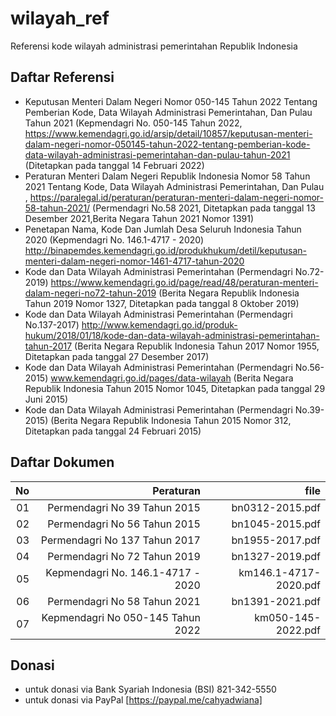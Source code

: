 # wilayah_ref
Referensi kode wilayah administrasi pemerintahan Republik Indonesia

## Daftar Referensi
- Keputusan Menteri Dalam Negeri Nomor 050-145 Tahun 2022 Tentang Pemberian Kode, Data Wilayah Administrasi Pemerintahan, Dan Pulau Tahun 2021 (Kepmendagri No. 050-145 Tahun 2022, https://www.kemendagri.go.id/arsip/detail/10857/keputusan-menteri-dalam-negeri-nomor-050145-tahun-2022-tentang-pemberian-kode-data-wilayah-administrasi-pemerintahan-dan-pulau-tahun-2021 (Ditetapkan pada tanggal 14 Februari 2022)
- Peraturan Menteri Dalam Negeri Republik Indonesia Nomor 58 Tahun 2021 Tentang Kode, Data Wilayah Administrasi Pemerintahan, Dan Pulau , https://paralegal.id/peraturan/peraturan-menteri-dalam-negeri-nomor-58-tahun-2021/ (Permendagri No.58 2021, Ditetapkan pada tanggal 13 Desember 2021,Berita Negara Tahun 2021 Nomor 1391)
- Penetapan Nama, Kode Dan Jumlah Desa Seluruh Indonesia Tahun 2020 (Kepmendagri No. 146.1-4717 - 2020) http://binapemdes.kemendagri.go.id/produkhukum/detil/keputusan-menteri-dalam-negeri-nomor-1461-4717-tahun-2020
- Kode dan Data Wilayah Administrasi Pemerintahan (Permendagri No.72-2019) https://www.kemendagri.go.id/page/read/48/peraturan-menteri-dalam-negeri-no72-tahun-2019 (Berita Negara Republik Indonesia Tahun 2019 Nomor 1327, Ditetapkan pada tanggal 8 Oktober 2019)
- Kode dan Data Wilayah Administrasi Pemerintahan (Permendagri No.137-2017) http://www.kemendagri.go.id/produk-hukum/2018/01/18/kode-dan-data-wilayah-administrasi-pemerintahan-tahun-2017 (Berita Negara Republik Indonesia Tahun 2017 Nomor 1955, Ditetapkan pada tanggal 27 Desember 2017)
- Kode dan Data Wilayah Administrasi Pemerintahan (Permendagri No.56-2015) www.kemendagri.go.id/pages/data-wilayah (Berita Negara Republik Indonesia Tahun 2015 Nomor 1045, Ditetapkan pada tanggal 29 Juni 2015)
- Kode dan Data Wilayah Administrasi Pemerintahan (Permendagri No.39-2015) (Berita Negara Republik Indonesia Tahun 2015 Nomor 312, Ditetapkan pada tanggal 24 Februari 2015)

## Daftar Dokumen

| No | Peraturan                            | file                   |
|---:|-------------------------------------:|-----------------------:|
| 01 | Permendagri No 39 Tahun 2015         |  bn0312-2015.pdf       |
| 02 | Permendagri No 56 Tahun 2015         |  bn1045-2015.pdf       |
| 03 | Permendagri No 137 Tahun 2017        |  bn1955-2017.pdf       |
| 04 | Permendagri No 72 Tahun 2019         |  bn1327-2019.pdf       |
| 05 | Kepmendagri No. 146.1-4717 - 2020    |  km146.1-4717-2020.pdf |
| 06 | Permendagri No 58 Tahun 2021         |  bn1391-2021.pdf       |
| 07 | Kepmendagri No 050-145 Tahun 2022    |  km050-145-2022.pdf    |

## Donasi
- untuk donasi via Bank Syariah Indonesia (BSI) 821-342-5550
- untuk donasi via PayPal [https://paypal.me/cahyadwiana]
